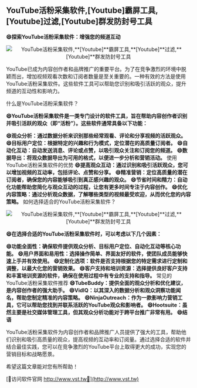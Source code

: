 ## **YouTube活粉采集软件,**[Youtube]**霸屏工具,**[Youtube]**过滤,**[Youtube]**群发防封号工具**

**😄探索YouTube活粉采集软件：增强您的频道互动**

 <center><img src="https://vst.tw/MP4/tuiguang/png/7.png" alt="YouTube活粉采集软件,**[Youtube]**霸屏工具,**[Youtube]**过滤,**[Youtube]**群发防封号工具"></center>

YouTube已成为内容创作者和品牌推广的重要平台。为了在竞争激烈的环境中脱颖而出，增加视频观看次数和订阅者数量是至关重要的。一种有效的方法是使用YouTube活粉采集软件。这些软件工具可以帮助您识别和吸引活跃的观众，提升频道的互动性和影响力。

什么是YouTube活粉采集软件？

**😄YouTube活粉采集软件是一类专门设计的软件工具，旨在帮助内容创作者识别并吸引活跃的观众（即“活粉”）。这些软件通常具备以下功能：**

**😄观众分析：通过数据分析来识别那些经常观看、评论和分享视频的活跃观众。**
**😄目标用户定位：根据特定的兴趣和行为模式，定位潜在的高质量订阅者。**
**😄自动化互动：自动发送消息、评论或点赞，以吸引观众关注和订阅您的频道。**
**😄数据导出：将观众数据导出为可用的格式，以便进一步分析和营销活动。**
使用YouTube活粉采集软件的优势
**😄提高观众互动：通过识别和吸引活跃观众，您可以增加视频的互动率，包括评论、点赞和分享。**
**😄精准营销：定位高质量的潜在订阅者，确保您的内容能够吸引到真正感兴趣的观众。**
**😄节省时间和精力：自动化功能帮助您简化与观众互动的过程，让您有更多时间专注于内容创作。**
**😄优化内容策略：通过分析观众数据，了解哪些类型的视频最受欢迎，从而优化您的内容策略。**
如何选择适合的YouTube活粉采集软件？

 <center><img src="https://vst.tw/MP4/tuiguang/png/0.png" alt="YouTube活粉采集软件,**[Youtube]**霸屏工具,**[Youtube]**过滤,**[Youtube]**群发防封号工具"></center>

**😄在选择合适的YouTube活粉采集软件时，可以考虑以下几个因素：**

**😄功能全面性：确保软件提供观众分析、目标用户定位、自动化互动等核心功能。**
**😄用户界面和易用性：选择操作简单、界面友好的软件，使团队成员能够快速上手并有效使用。**
**😄定制化选项：软件是否支持根据您的特定需求进行定制和调整，以最大化您的营销效果。**
**😄客户支持和培训资源：选择提供良好客户支持和丰富培训资源的软件，确保在使用过程中有专业的支持和指导。**
常见的YouTube活粉采集软件推荐
**😄TubeBuddy：提供全面的观众分析和优化建议，是内容创作者的强大助手。**
**😄VidIQ：以其深入的数据分析和观众洞察功能闻名，帮助您制定精准的内容策略。**
**😄NinjaOutreach：作为一款影响力营销工具，它可以帮助您找到并联系活跃的YouTube观众和影响者。**
**😄Hootsuite：虽然主要是社交媒体管理工具，但其观众分析功能对于跨平台推广非常有用。**
**😄结语**

YouTube活粉采集软件为内容创作者和品牌推广人员提供了强大的工具，帮助他们识别和吸引高质量的观众，提高视频的互动率和订阅量。通过选择合适的软件并结合最佳实践，您可以在竞争激烈的YouTube平台上取得更大的成功，实现您的营销目标和战略愿景。

希望这篇文章能对您有所帮助！


[👻访问软件官网 http://www.vst.tw👻](http://www.vst.tw)
